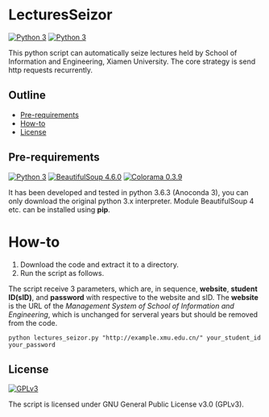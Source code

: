 # LecturesSeizor
[<img src="https://img.shields.io/badge/Version-1.3-brightgreen.svg" alt="Python 3">]() [<img src="https://img.shields.io/badge/Last%20Update-2018.11.29-brightgreen.svg" alt="Python 3">]()

This python script can automatically seize lectures held by School of Information and Engineering, Xiamen University. The core strategy is send http requests recurrently.

## Outline
- [Pre-requirements](#Pre-requirements)
- [How-to](#How-to)
- [License](#License)

## Pre-requirements

[<img src="https://img.shields.io/badge/Python-3.x-blue.svg" alt="Python 3">](https://www.python.org/downloads/) 
[<img src="https://img.shields.io/badge/BeautifulSoup-4.6.0-green.svg" alt="BeautifulSoup 4.6.0">](https://pypi.python.org/pypi/beautifulsoup4/4.6.0) 
[<img src="https://img.shields.io/badge/Colorama-0.3.9-yellow.svg" alt="Colorama 0.3.9">](https://pypi.python.org/pypi/colorama)

It has been developed and tested in python 3.6.3 (Anoconda 3), you can only download the original python 3.x interpreter. Module BeautifulSoup 4 etc. can be installed using **pip**.


# How-to

1. Download the code and extract it to a directory.
2. Run the script as follows.

The script receive 3 parameters, which are, in sequence, **website**, **student ID\(sID\)**, and **password** with respective to the website and sID. The **website** is the URL of the *Management System of School of Information and Engineering*, which is unchanged for serveral years but should be removed from the code. 

```shell
python lectures_seizor.py "http://example.xmu.edu.cn/" your_student_id your_password
```

## License

[<img src="https://img.shields.io/badge/Lisence-GPL%20v3-red.svg" alt="GPLv3" >](http://www.gnu.org/licenses/gpl-3.0.html)

The script is licensed under GNU General Public License v3.0 \(GPLv3\).

